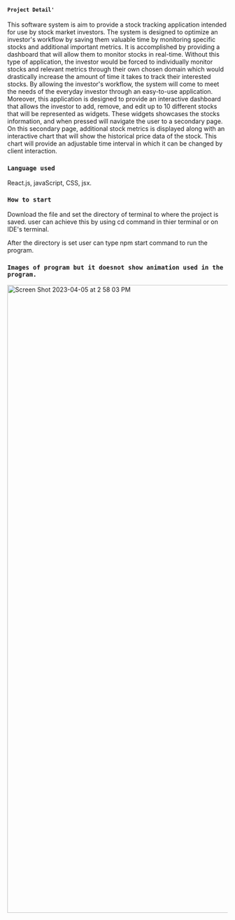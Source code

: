 
#### `Project Detail'`

This software system is aim to provide a stock tracking application intended for use by stock
market investors. The system is designed to optimize an investor's workflow by saving them
valuable time by monitoring specific stocks and additional important metrics. It is accomplished
by providing a dashboard that will allow them to monitor stocks in real-time. Without this type of
application, the investor would be forced to individually monitor stocks and relevant metrics through their
own chosen domain which would drastically increase the amount of time it takes to track their interested
stocks. By allowing the investor's workflow, the system will come to meet the needs of the everyday
investor through an easy-to-use application.
Moreover, this application is designed to provide an interactive dashboard that allows the
investor to add, remove, and edit up to 10 different stocks that will be represented as widgets. These
widgets  showcases the stocks information, and when pressed will navigate the user to a secondary
page. On this secondary page, additional stock metrics is displayed along with an interactive chart
that will show the historical price data of the stock. This chart will provide an adjustable time interval in
which it can be changed by client interaction.

### `Language used`

React.js, javaScript, CSS, jsx.

### `How to start`
Download the file and set the directory of terminal to where the project is saved.
user can achieve this by using cd command in thier terminal or on IDE's terminal.

After the directory is set user can type npm start command to run the program.

### `Images of program but it doesnot show animation used in the program.`
<img width="1436" alt="Screen Shot 2023-04-05 at 2 58 03 PM" src="https://user-images.githubusercontent.com/73970332/230221084-3f541320-5630-429c-86d8-c0583841e5f5.png">
